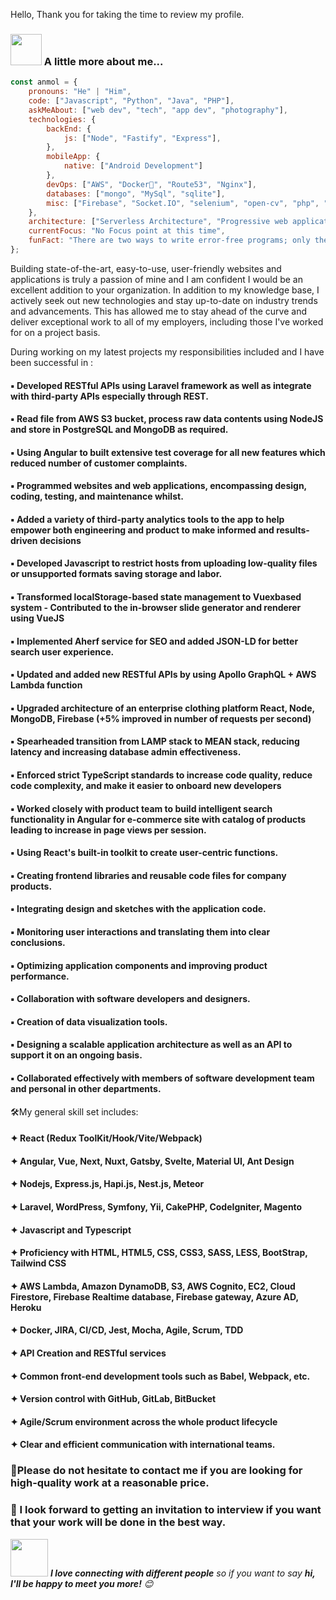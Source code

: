 Hello, 
Thank you for taking the time to review my profile.

### <img src="https://media.giphy.com/media/VgCDAzcKvsR6OM0uWg/giphy.gif" width="50"> A little more about me...  

```javascript
const anmol = {
    pronouns: "He" | "Him",
    code: ["Javascript", "Python", "Java", "PHP"],
    askMeAbout: ["web dev", "tech", "app dev", "photography"],
    technologies: {
        backEnd: {
            js: ["Node", "Fastify", "Express"],
        },
        mobileApp: {
            native: ["Android Development"]
        },
        devOps: ["AWS", "Docker🐳", "Route53", "Nginx"],
        databases: ["mongo", "MySql", "sqlite"],
        misc: ["Firebase", "Socket.IO", "selenium", "open-cv", "php", "SuiteApp"]
    },
    architecture: ["Serverless Architecture", "Progressive web applications", "Single page applications"],
    currentFocus: "No Focus point at this time",
    funFact: "There are two ways to write error-free programs; only the third one works"
};
```

Building state-of-the-art, easy-to-use, user-friendly websites and applications is truly a passion of mine and I am confident I would be an excellent addition to your organization. In addition to my knowledge base, I actively seek out new technologies and stay up-to-date on industry trends and advancements. This has allowed me to stay ahead of the curve and deliver exceptional work to all of my employers, including those I've worked for on a project basis.

During working on my latest projects my responsibilities included and I have been successful in :

#### ▪️ Developed RESTful APIs using Laravel framework as well as integrate with third-party APIs especially through REST.
#### ▪️ Read file from AWS S3 bucket, process raw data contents using NodeJS and store in PostgreSQL and MongoDB as required.
#### ▪️ Using Angular to built extensive test coverage for all new features which reduced number of customer complaints.
#### ▪️ Programmed websites and web applications, encompassing design, coding, testing, and maintenance whilst.
#### ▪️ Added a variety of third-party analytics tools to the app to help empower both engineering and product to make informed and results-driven decisions
#### ▪️ Developed Javascript to restrict hosts from uploading low-quality files or unsupported formats saving storage and labor.
#### ▪️ Transformed localStorage-based state management to Vuexbased system - Contributed to the in-browser slide generator and renderer using VueJS
#### ▪️ Implemented Aherf service for SEO and added JSON-LD for better search user experience.
#### ▪️ Updated and added new RESTful APIs by using Apollo GraphQL + AWS Lambda function
#### ▪️ Upgraded architecture of an enterprise clothing platform React, Node, MongoDB, Firebase (+5% improved in number of requests per second)
#### ▪️ Spearheaded transition from LAMP stack to MEAN stack, reducing latency and increasing database admin effectiveness.
#### ▪️ Enforced strict TypeScript standards to increase code quality, reduce code complexity, and make it easier to onboard new developers
#### ▪️ Worked closely with product team to build intelligent search functionality in Angular for e-commerce site with catalog of products leading to increase in page views per session.
#### ▪️ Using React's built-in toolkit to create user-centric functions.
#### ▪️ Creating frontend libraries and reusable code files for company products.
#### ▪️ Integrating design and sketches with the application code.
#### ▪️ Monitoring user interactions and translating them into clear conclusions.
#### ▪️ Optimizing application components and improving product performance.
#### ▪️ Collaboration with software developers and designers.
#### ▪️ Creation of data visualization tools.
#### ▪️ Designing a scalable application architecture as well as an API to support it on an ongoing basis.
#### ▪️ Collaborated effectively with members of software development team and personal in other departments.

🛠My general skill set includes:
#### ✦ React (Redux ToolKit/Hook/Vite/Webpack)
#### ✦ Angular, Vue, Next, Nuxt, Gatsby, Svelte, Material UI, Ant Design
#### ✦ Nodejs, Express.js, Hapi.js, Nest.js, Meteor
#### ✦ Laravel, WordPress, Symfony, Yii, CakePHP, CodeIgniter, Magento
#### ✦ Javascript and Typescript
#### ✦ Proficiency with HTML, HTML5, CSS, CSS3, SASS, LESS, BootStrap, Tailwind CSS
#### ✦ AWS Lambda, Amazon DynamoDB, S3, AWS Cognito, EC2, Cloud Firestore, Firebase Realtime database, Firebase gateway, Azure AD, Heroku
#### ✦ Docker, JIRA, CI/CD, Jest, Mocha, Agile, Scrum, TDD
#### ✦ API Creation and RESTful services
#### ✦ Сommon front-end development tools such as Babel, Webpack, etc.
#### ✦ Version control with GitHub, GitLab, BitBucket
#### ✦ Agile/Scrum environment across the whole product lifecycle
#### ✦ Clear and efficient communication with international teams.


### 📩Please do not hesitate to contact me if you are looking for high-quality work at a reasonable price.
### 🤝 I look forward to getting an invitation to interview if you want that your work will be done in the best way.

<img src="https://media.giphy.com/media/LnQjpWaON8nhr21vNW/giphy.gif" width="60"> <em><b>I love connecting with different people</b> so if you want to say <b>hi, I'll be happy to meet you more!</b> 😊</em>
